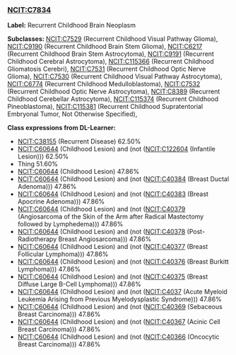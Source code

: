 
### [NCIT:C7834](http://purl.obolibrary.org/obo/NCIT_C7834)
**Label:** Recurrent Childhood Brain Neoplasm

**Subclasses:** [NCIT:C7529](http://purl.obolibrary.org/obo/NCIT_C7529) (Recurrent Childhood Visual Pathway Glioma), [NCIT:C9190](http://purl.obolibrary.org/obo/NCIT_C9190) (Recurrent Childhood Brain Stem Glioma), [NCIT:C6217](http://purl.obolibrary.org/obo/NCIT_C6217) (Recurrent Childhood Brain Stem Astrocytoma), [NCIT:C9191](http://purl.obolibrary.org/obo/NCIT_C9191) (Recurrent Childhood Cerebral Astrocytoma), [NCIT:C115366](http://purl.obolibrary.org/obo/NCIT_C115366) (Recurrent Childhood Gliomatosis Cerebri), [NCIT:C7531](http://purl.obolibrary.org/obo/NCIT_C7531) (Recurrent Childhood Optic Nerve Glioma), [NCIT:C7530](http://purl.obolibrary.org/obo/NCIT_C7530) (Recurrent Childhood Visual Pathway Astrocytoma), [NCIT:C6774](http://purl.obolibrary.org/obo/NCIT_C6774) (Recurrent Childhood Medulloblastoma), [NCIT:C7532](http://purl.obolibrary.org/obo/NCIT_C7532) (Recurrent Childhood Optic Nerve Astrocytoma), [NCIT:C8389](http://purl.obolibrary.org/obo/NCIT_C8389) (Recurrent Childhood Cerebellar Astrocytoma), [NCIT:C115374](http://purl.obolibrary.org/obo/NCIT_C115374) (Recurrent Childhood Pineoblastoma), [NCIT:C115381](http://purl.obolibrary.org/obo/NCIT_C115381) (Recurrent Childhood Supratentorial Embryonal Tumor, Not Otherwise Specified), 

**Class expressions from DL-Learner:**

- [NCIT:C38155](http://purl.obolibrary.org/obo/NCIT_C38155) (Recurrent Disease) 62.50%
- [NCIT:C60644](http://purl.obolibrary.org/obo/NCIT_C60644) (Childhood Lesion) and (not ([NCIT:C122604](http://purl.obolibrary.org/obo/NCIT_C122604) (Infantile Lesion))) 62.50%
- Thing 51.60%
- [NCIT:C60644](http://purl.obolibrary.org/obo/NCIT_C60644) (Childhood Lesion) 47.86%
- [NCIT:C60644](http://purl.obolibrary.org/obo/NCIT_C60644) (Childhood Lesion) and (not ([NCIT:C40384](http://purl.obolibrary.org/obo/NCIT_C40384) (Breast Ductal Adenoma))) 47.86%
- [NCIT:C60644](http://purl.obolibrary.org/obo/NCIT_C60644) (Childhood Lesion) and (not ([NCIT:C40383](http://purl.obolibrary.org/obo/NCIT_C40383) (Breast Apocrine Adenoma))) 47.86%
- [NCIT:C60644](http://purl.obolibrary.org/obo/NCIT_C60644) (Childhood Lesion) and (not ([NCIT:C40379](http://purl.obolibrary.org/obo/NCIT_C40379) (Angiosarcoma of the Skin of the Arm after Radical Mastectomy followed by Lymphedema))) 47.86%
- [NCIT:C60644](http://purl.obolibrary.org/obo/NCIT_C60644) (Childhood Lesion) and (not ([NCIT:C40378](http://purl.obolibrary.org/obo/NCIT_C40378) (Post-Radiotherapy Breast Angiosarcoma))) 47.86%
- [NCIT:C60644](http://purl.obolibrary.org/obo/NCIT_C60644) (Childhood Lesion) and (not ([NCIT:C40377](http://purl.obolibrary.org/obo/NCIT_C40377) (Breast Follicular Lymphoma))) 47.86%
- [NCIT:C60644](http://purl.obolibrary.org/obo/NCIT_C60644) (Childhood Lesion) and (not ([NCIT:C40376](http://purl.obolibrary.org/obo/NCIT_C40376) (Breast Burkitt Lymphoma))) 47.86%
- [NCIT:C60644](http://purl.obolibrary.org/obo/NCIT_C60644) (Childhood Lesion) and (not ([NCIT:C40375](http://purl.obolibrary.org/obo/NCIT_C40375) (Breast Diffuse Large B-Cell Lymphoma))) 47.86%
- [NCIT:C60644](http://purl.obolibrary.org/obo/NCIT_C60644) (Childhood Lesion) and (not ([NCIT:C4037](http://purl.obolibrary.org/obo/NCIT_C4037) (Acute Myeloid Leukemia Arising from Previous Myelodysplastic Syndrome))) 47.86%
- [NCIT:C60644](http://purl.obolibrary.org/obo/NCIT_C60644) (Childhood Lesion) and (not ([NCIT:C40369](http://purl.obolibrary.org/obo/NCIT_C40369) (Sebaceous Breast Carcinoma))) 47.86%
- [NCIT:C60644](http://purl.obolibrary.org/obo/NCIT_C60644) (Childhood Lesion) and (not ([NCIT:C40367](http://purl.obolibrary.org/obo/NCIT_C40367) (Acinic Cell Breast Carcinoma))) 47.86%
- [NCIT:C60644](http://purl.obolibrary.org/obo/NCIT_C60644) (Childhood Lesion) and (not ([NCIT:C40366](http://purl.obolibrary.org/obo/NCIT_C40366) (Oncocytic Breast Carcinoma))) 47.86%


